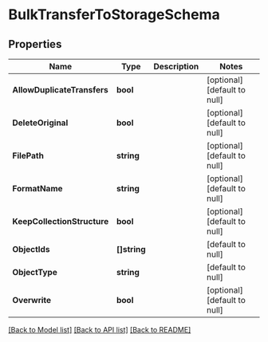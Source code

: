 # BulkTransferToStorageSchema

## Properties
Name | Type | Description | Notes
------------ | ------------- | ------------- | -------------
**AllowDuplicateTransfers** | **bool** |  | [optional] [default to null]
**DeleteOriginal** | **bool** |  | [optional] [default to null]
**FilePath** | **string** |  | [optional] [default to null]
**FormatName** | **string** |  | [optional] [default to null]
**KeepCollectionStructure** | **bool** |  | [optional] [default to null]
**ObjectIds** | **[]string** |  | [default to null]
**ObjectType** | **string** |  | [default to null]
**Overwrite** | **bool** |  | [optional] [default to null]

[[Back to Model list]](../README.md#documentation-for-models) [[Back to API list]](../README.md#documentation-for-api-endpoints) [[Back to README]](../README.md)


